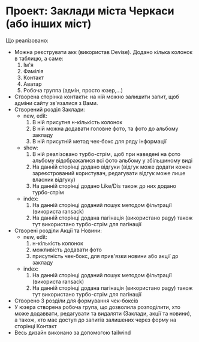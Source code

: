 # Проект: Заклади міста Черкаси (або інших міст)

Що реалізовано:

* Можна реєструвати акк (використав Devise). Додано кілька колонок в таблицю, а саме:
  1. Ім'я
  2. Фамілія
  3. Контакт
  4. Аватар
  5. Робоча группа (адмін, просто юзер,...)
* Створена сторінка контакти: на ній можно залишити запит, щоб адміни сайту зв'язалися з Вами.
* Створений розділ Заклади:
  * new, edit:
    1. В ній присутня н-кількість колонок 
    2. В ній можна додавати головне фото, та фото до альбому закладу
    3. В ній присутній метод чек-бокс для ряду інформації
  * show:
    1. В ній реалізовано турбо-стрім, щоб при наведені на фото альбому відображалися всі фото альбому у збільшиному виді
    2. На данній сторінці додано відгуки (відгук може додати кожен зареєстрований користувач, редагувати відгук може лише власник відгуку)
    3. На данній сторінці додано Like/Dis також до них додано турбо-стрім
  * index:
    1. На данній сторінці доданий пошук методом фільтрації (використа ransack)
    2. На данній сторінці додана пагінація (використано pagy) також тут використано турбо-стрім для пагінації
* Створені розділи Акції та Новини:
  * new, edit:
    1. н-кількість колонок
    2. можливість додавати фото
    3. присутність чек-бокс, для прив'язки новини або акції до закладу
  * index:
    1. На данній сторінці доданий пошук методом фільтрації (використа ransack)
    2. На данній сторінці додана пагінація (використано pagy) також тут використано турбо-стрім для пагінації
* Створено 3 розділи для формування чек-боксів
* У юзера створена робоча група, що дозволила розподілити, хто може додаввати, редагувати та видаляти (Заклади, акції та новини), а також, хто має доступ до запитів залишених через форму на сторінці Контакт
* Весь дизайн виконано за допомогою tailwind